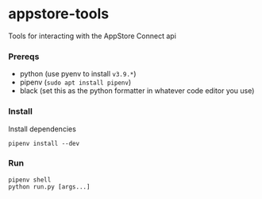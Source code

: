 # appstore-tools

Tools for interacting with the AppStore Connect api

### Prereqs

- python (use pyenv to install `v3.9.*`)
- pipenv (`sudo apt install pipenv`)
- black (set this as the python formatter in whatever code editor you use)

### Install

Install dependencies

```
pipenv install --dev
```

### Run

```
pipenv shell
python run.py [args...]
```
